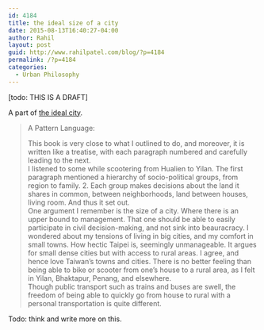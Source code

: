 ```yaml
---
id: 4184
title: the ideal size of a city
date: 2015-08-13T16:40:27-04:00
author: Rahil
layout: post
guid: http://www.rahilpatel.com/blog/?p=4184
permalink: /?p=4184
categories:
  - Urban Philosophy
---
```

[todo: THIS IS A DRAFT]

A part of [the ideal city](http://www.rahilpatel.com/blog/the-ideal-city).

> A Pattern Language:
> 
> This book is very close to what I outlined to do, and moreover, it is written like a treatise, with each paragraph numbered and carefully leading to the next.  
> I listened to some while scootering from Hualien to Yilan. The first paragraph mentioned a hierarchy of socio-political groups, from region to family. 2. Each group makes decisions about the land it shares in common, between neighborhoods, land between houses, living room. And thus it set out.  
> One argument I remember is the size of a city. Where there is an upper bound to management. That one should be able to easily participate in civil decision-making, and not sink into beauracracy. I wondered about my tensions of living in big cities, and my comfort in small towns. How hectic Taipei is, seemingly unmanageable. It argues for small dense cities but with access to rural areas. I agree, and hence love Taiwan&#8217;s towns and cities. There is no better feeling than being able to bike or scooter from one&#8217;s house to a rural area, as I felt in Yilan, Bhaktapur, Penang, and elsewhere.  
> Though public transport such as trains and buses are swell, the freedom of being able to quickly go from house to rural with a personal transportation is quite different.

Todo: think and write more on this.